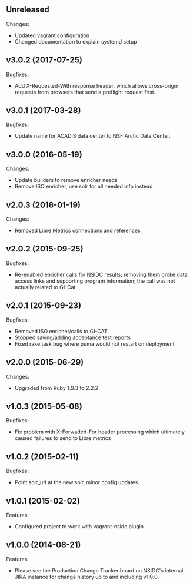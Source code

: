 ## Unreleased

Changes:

  - Updated vagrant configuration
  - Changed documentation to explain systemd setup

## v3.0.2 (2017-07-25)

Bugfixes:
  - Add X-Requested-With response header, which allows cross-origin requests
    from browsers that send a preflight request first.

## v3.0.1 (2017-03-28)

Bugfixes:

  - Update name for ACADIS data center to NSF Arctic Data Center.

## v3.0.0 (2016-05-19)

Changes:

  - Update builders to remove enricher needs
  - Remove ISO enricher, use solr for all needed info instead

## v2.0.3 (2016-01-19)

Changes:

  - Removed Libre Metrics connections and references

## v2.0.2 (2015-09-25)

Bugfixes:

  - Re-enabled enricher calls for NSIDC results; removing them broke data access
    links and supporting program information; the call was not actually related
    to GI-Cat

## v2.0.1 (2015-09-23)

Bugfixes:

  - Removed ISO enricher/calls to GI-CAT
  - Stopped saving/adding acceptance test reports
  - Fixed rake task bug where puma would not restart on deployment

## v2.0.0 (2015-06-29)

Changes:

  - Upgraded from Ruby 1.9.3 to 2.2.2

## v1.0.3 (2015-05-08)

Bugfixes:

  - Fix problem with X-Forwaded-For header processing
    which ultimately caused failures to send to Libre
    metrics

## v1.0.2 (2015-02-11)

Bugfixes:

  - Point solr_url at the new solr, minor config updates

## v1.0.1 (2015-02-02)

Features:

  - Configured project to work with vagrant-nsidc plugin

## v1.0.0 (2014-08-21)

Features:

  - Please see the Production Change Tracker board on NSIDC's internal JIRA
    instance for change history up to and including v1.0.0.
